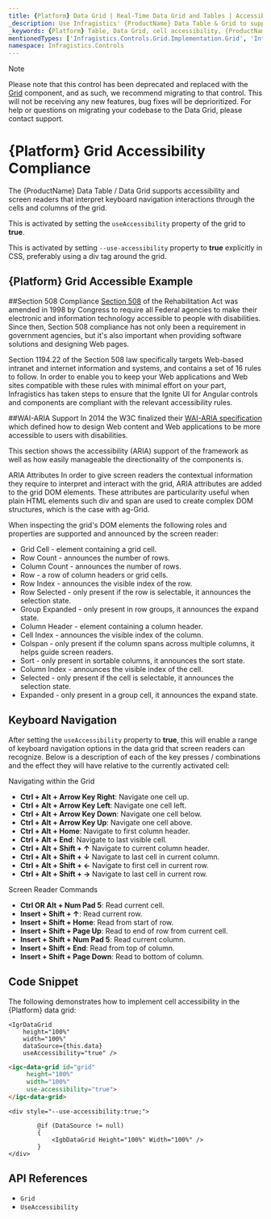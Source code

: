 ```yaml
---
title: {Platform} Data Grid | Real-Time Data Grid and Tables | Accessibility Compliance | Infragistics
_description: Use Infragistics' {ProductName} Data Table & Grid to support accessibility feature that will enable screen readers to read "speak" keyboard navigation interactions through the cells and columns of the grid. View {ProductName} table tutorials!
_keywords: {Platform} Table, Data Grid, cell accessibility, {ProductName}, Infragistics
mentionedTypes: ['Infragistics.Controls.Grid.Implementation.Grid', 'Infragistics.Controls.Grid.Implementation.Column']
namespace: Infragistics.Controls
---
```


<!-- Blazor, WebComponents -->

> [!Note]
Please note that this control has been deprecated and replaced with the [Grid](../data-grid.md) component, and as such, we recommend migrating to that control. This will not be receiving any new features, bug fixes will be deprioritized. For help or questions on migrating your codebase to the Data Grid, please contact support.

<!-- end: Blazor, WebComponents -->

# {Platform} Grid Accessibility Compliance

The {ProductName} Data Table / Data Grid supports accessibility and screen readers that interpret keyboard navigation interactions through the cells and columns of the grid.

<!-- React, WebComponents -->
This is activated by setting the `useAccessibility` property of the grid to **true**.
<!-- end: React, WebComponents -->

<!-- Blazor -->
This is activated by setting `--use-accessibility` property to **true** explicitly in CSS, preferably using a div tag around the grid.
<!-- end: Blazor -->

## {Platform} Grid Accessible Example


<code-view style="height: 600px"
           data-demos-base-url="{environment:dvDemosBaseUrl}"
           iframe-src="{environment:dvDemosBaseUrl}/grids/data-grid-accessibility"
           alt="{Platform} Grid Cell Accessibility Example"
           github-src="grids/data-grid/accessibility">
</code-view>

<div class="divider--half"></div>

##Section 508 Compliance
<a href="https://www.section508.gov/" target="_blank">Section 508</a> of the Rehabilitation Act was amended in 1998 by Congress to require all Federal agencies to make their electronic and information technology accessible to people with disabilities. Since then, Section 508 compliance has not only been a requirement in government agencies, but it's also important when providing software solutions and designing Web pages.

Section 1194.22 of the Section 508 law specifically targets Web-based intranet and internet information and systems, and contains a set of 16 rules to follow. In order to enable you to keep your Web applications and Web sites compatible with these rules with minimal effort on your part, Infragistics has taken steps to ensure that the Ignite UI for Angular controls and components are compliant with the relevant accessibility rules.

##WAI-ARIA Support
In 2014 the W3C finalized their <a href="https://www.w3.org/TR/wai-aria/" target="_blank">WAI-ARIA specification</a> which defined how to design Web content and Web applications to be more accessible to users with disabilities.

This section shows the accessibility (ARIA) support of the framework as well as how easily manageable the directionality of the components is.

ARIA Attributes
In order to give screen readers the contextual information they require to interpret and interact with the grid, ARIA attributes are added to the grid DOM elements. These attributes are particularity useful when plain HTML elements such div and span are used to create complex DOM structures, which is the case with ag-Grid.

When inspecting the grid's DOM elements the following roles and properties are supported and announced by the screen reader:

- Grid Cell - element containing a grid cell.
- Row Count - announces the number of rows.
- Column Count - announces the number of rows.
- Row - a row of column headers or grid cells.
- Row Index - announces the visible index of the row.
- Row Selected - only present if the row is selectable, it announces the selection state.
- Group Expanded - only present in row groups, it announces the expand state.
- Column Header - element containing a column header.
- Cell Index - announces the visible index of the column.
- Colspan - only present if the column spans across multiple columns, it helps guide screen readers.
- Sort - only present in sortable columns, it announces the sort state.
- Column Index - announces the visible index of the cell.
- Selected - only present if the cell is selectable, it announces the selection state.
- Expanded - only present in a group cell, it announces the expand state.

## Keyboard Navigation

After setting the `useAccessibility` property to **true**, this will enable a range of keyboard navigation options in the data grid that screen readers can recognize. Below is a description of each of the key presses / combinations and the effect they will have relative to the currently activated cell:

Navigating within the Grid

- <b>Ctrl + Alt + Arrow Key Right</b>: Navigate one cell up.
- <b>Ctrl + Alt + Arrow Key Left</b>: Navigate one cell left.
- <b>Ctrl + Alt + Arrow Key Down</b>: Navigate one cell below.
- <b>Ctrl + Alt + Arrow Key Up</b>: Navigate one cell above.
- <b>Ctrl + Alt + Home</b>: Navigate to first column header.
- <b>Ctrl + Alt + End</b>: Navigate to last visible cell.
- <b>Ctrl + Alt + Shift + ↑</b>	Navigate to current column header.
- <b>Ctrl + Alt + Shift + ↓</b>	Navigate to last cell in current column.
- <b>Ctrl + Alt + Shift + ←</b>	Navigate to first cell in current row.
- <b>Ctrl + Alt + Shift + →</b>	Navigate to last cell in current row.

Screen Reader Commands

- <b>Ctrl OR Alt + Num Pad 5</b>: Read current cell.
- <b>Insert + Shift + ↑</b>: Read current row.
- <b>Insert + Shift + Home</b>: Read from start of row.
- <b>Insert + Shift + Page Up</b>: Read to end of row from current cell.
- <b>Insert + Shift + Num Pad 5</b>: Read current column.
- <b>Insert + Shift + End</b>: Read from top of column.
- <b>Insert + Shift + Page Down</b>: Read to bottom of column.

## Code Snippet

The following demonstrates how to implement cell accessibility in the  {Platform} data grid:

```tsx
<IgrDataGrid
    height="100%"
    width="100%"
    dataSource={this.data}
    useAccessibility="true" />
```

```html
<igc-data-grid id="grid"
     height="100%"
     width="100%"
     use-accessibility="true">
</igc-data-grid>
```

```razor
<div style="--use-accessibility:true;">

        @if (DataSource != null)
        {
            <IgbDataGrid Height="100%" Width="100%" />
        }
</div>
```

## API References

 - `Grid`
 - `UseAccessibility`